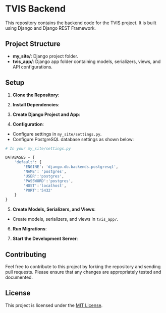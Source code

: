 # TVIS Backend

This repository contains the backend code for the TVIS project. It is built using Django and Django REST Framework.

## Project Structure

- **my_site/**: Django project folder.
- **tvis_app/**: Django app folder containing models, serializers, views, and API configurations.

## Setup

1. **Clone the Repository**: 

2. **Install Dependencies**: 

3. **Create Django Project and App**: 

4. **Configuration**:
- Configure settings in `my_site/settings.py`.
- Configure PostgreSQL database settings as shown below:

 ```python
 # In your my_site/settings.py

 DATABASES = {
     'default': {
         'ENGINE': 'django.db.backends.postgresql',
         'NAME': 'postgres',
         'USER':'postgres',
         'PASSWORD':'postgres',
         'HOST':'localhost',
         'PORT':'5432'
     }
 }
 ```

5. **Create Models, Serializers, and Views**: 
- Create models, serializers, and views in `tvis_app/`.

6. **Run Migrations**: 

7. **Start the Development Server**: 

## Contributing

Feel free to contribute to this project by forking the repository and sending pull requests. Please ensure that any changes are appropriately tested and documented.

## License

This project is licensed under the [MIT License](LICENSE).



